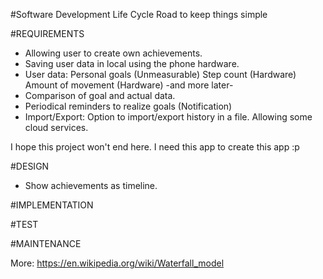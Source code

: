 #Software Development Life Cycle
Road to keep things simple

#REQUIREMENTS
* Allowing user to create own achievements.
* Saving user data in local using the phone hardware.
* User data:
	Personal goals (Unmeasurable)
	Step count (Hardware)
	Amount of movement (Hardware)
	-and more later-
* Comparison of goal and actual data.
* Periodical reminders to realize goals (Notification)
* Import/Export:
	Option to import/export history in a file.
	Allowing some cloud services.

I hope this project won't end here. I need this app to create this app :p

#DESIGN
* Show achievements as timeline.

#IMPLEMENTATION

#TEST

#MAINTENANCE



More: https://en.wikipedia.org/wiki/Waterfall_model
